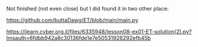 Not finished (not even close)
but I did found it in two other place:

https://github.com/buttaDawg/ET/blob/main/main.py

https://ilearn.cyber.org.il/files/6335948/lesson08-ex01-ET-solution(2).py?lmsauth=6fdbb942a8c30136fde1e7e50531926292efb45b